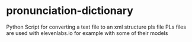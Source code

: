 # pronunciation-dictionary
Python Script for converting a text file to an xml structure pls file 
PLs files are used with elevenlabs.io for example with some of their models
